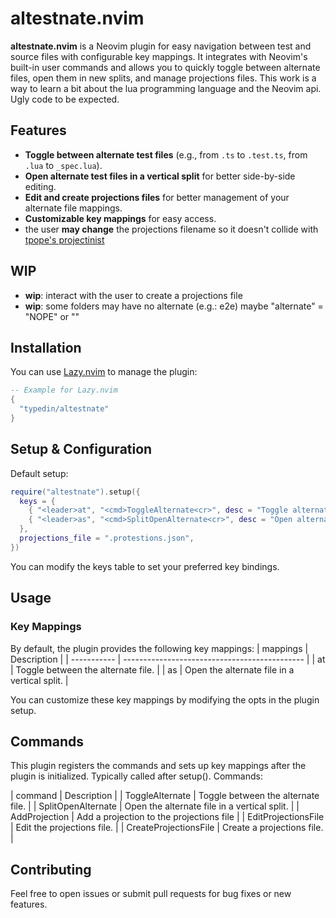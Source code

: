 # altestnate.nvim

**altestnate.nvim** is a Neovim plugin for easy navigation between test and source files with configurable key mappings. It integrates with Neovim's built-in user commands and allows you to quickly toggle between alternate files, open them in new splits, and manage projections files.
This work is a way to learn a bit about the lua programming language and the Neovim api. Ugly code to be expected.

## Features

- **Toggle between alternate test files** (e.g., from `.ts` to `.test.ts`, from `.lua` to `_spec.lua`).
- **Open alternate test files in a vertical split** for better side-by-side editing.
- **Edit and create projections files** for better management of your alternate file mappings.
- **Customizable key mappings** for easy access.
- the user **may change** the projections filename so it doesn't collide with [tpope's projectinist](https://github.com/tpope/vim-projectionist) 

## WIP
- **wip**: interact with the user to create a projections file
- **wip**: some folders may have no alternate (e.g.: e2e) maybe "alternate" = "NOPE" or ""

## Installation

You can use [Lazy.nvim](https://github.com/folke/lazy.nvim) to manage the plugin:

```lua
-- Example for Lazy.nvim
{
  "typedin/altestnate"
}
```
## Setup & Configuration

Default setup:

```lua
require("altestnate").setup({
  keys = {
    { "<leader>at", "<cmd>ToggleAlternate<cr>", desc = "Toggle alternate file" },
    { "<leader>as", "<cmd>SplitOpenAlternate<cr>", desc = "Open alternate file in new split" },
  },
  projections_file = ".protestions.json",
})
```

You can modify the keys table to set your preferred key bindings.

## Usage
### Key Mappings

By default, the plugin provides the following key mappings:
| mappings    | Description                                   |
| ----------- | --------------------------------------------- |
| <leader>at  | Toggle between the alternate file.            |
| <leader>as  | Open the alternate file in a vertical split.  |

You can customize these key mappings by modifying the opts in the plugin setup.


## Commands
This plugin registers the commands and sets up key mappings after the plugin is initialized. Typically called after setup().
Commands:

| command                 | Description                                   |
| ToggleAlternate         | Toggle between the alternate file.            |
| SplitOpenAlternate      | Open the alternate file in a vertical split.  |
| AddProjection           | Add a projection to the projections file      |
| EditProjectionsFile     | Edit the projections file.                    |
| CreateProjectionsFile   | Create a projections file.                    |

## Contributing

Feel free to open issues or submit pull requests for bug fixes or new features.


